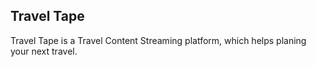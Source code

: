 ## Travel Tape

Travel Tape is a Travel Content Streaming platform, which helps planing your next travel.

